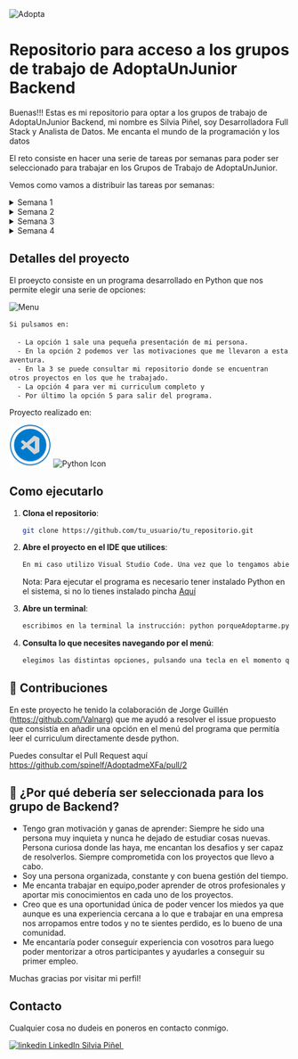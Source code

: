 <img width="253" alt="Adopta" src="https://github.com/user-attachments/assets/0da227db-533b-4562-b50d-d64e95d85b76">

<h1> Repositorio para acceso a los grupos de trabajo de AdoptaUnJunior Backend </h1>

<p> Buenas!!! Estas es mi repositorio para optar a los grupos de trabajo de AdoptaUnJunior Backend, mi nombre es Silvia Piñel, soy Desarrolladora Full Stack y Analista de Datos. Me encanta el mundo de la programación y los datos</p>

El reto consiste en hacer una serie de tareas por semanas para poder ser seleccionado para trabajar en los Grupos de Trabajo de AdoptaUnJunior.

Vemos como vamos a distribuir las tareas por semanas:

<details>
  <summary>Semana 1</summary>
  </br>

    Desarrollo: Crea un repositorio en GitHub que demuestre con código sencillo por qué deseas formar parte de los grupos de 
    trabajo de Backend. 
    
    Comparte tu usuario de GitHub y el acceso al repositorio con nosotros para poder seguir tus avances.

</details>

<details>
  <summary>Semana 2</summary>
  </br>

    Colaboración: Solicita una colaboración dentro de tu repositorio.

    Issue: Crea una issue que alguien más deba resolver en otra rama.

    Documentación: Documenta cómo debe realizarse la issue y, una vez resuelta, acepta la pull request (PR).

</details>
<details>
  <summary>Semana 3</summary>
  </br>
  
    Readme: Después de aceptar la PR, crea un archivo README.

    Documentación: Documenta lo que has creado, las contribuciones que te han realizado y explica por qué deberías ser seleccionado 
    para los grupos de trabajo de Backend.

</details>

<details>
  <summary>Semana 4</summary>
  </br>

    Graba una pequeña presentación en Loom explicando por qué tú debes estar en los grupos de trabajo de Backend.

</details>
                                                                                                  
## Detalles del proyecto

El proeycto consiste en un programa desarrollado en Python que nos permite elegir una serie de opciones:


<img width="604" alt="Menu" src="https://github.com/user-attachments/assets/dbd59ac5-1305-47fc-a0ff-55d43200bd06">

    Si pulsamos en:

      - La opción 1 sale una pequeña presentación de mi persona.
      - En la opción 2 podemos ver las motivaciones que me llevaron a esta aventura.
      - En la 3 se puede consultar mi repositorio donde se encuentran otros proyectos en los que he trabajado.
      - La opción 4 para ver mi curriculum completo y
      - Por último la opción 5 para salir del programa.

Proyecto realizado en:
 
  <img width="75px" src="https://github.com/Pedro-Murilo/icons-for-readme/blob/main/.github/vscode-icon.svg" alt="VSCode Icon" />

  <img width="75px" src="https://img.shields.io/badge/Python-3776AB?style=for-the-badge&logo=python&logoColor=white" alt="Python Icon" />


## Como ejecutarlo

1. **Clona el repositorio**:
   ```bash
   git clone https://github.com/tu_usuario/tu_repositorio.git
   ```
2. **Abre el proyecto en el IDE que utilices**:

   ```bash
   En mi caso utilizo Visual Studio Code. Una vez que lo tengamos abierto abrimos una terminal.
   ```
   Nota: Para ejecutar el programa es necesario tener instalado Python en el sistema, si no lo tienes instalado pincha [Aquí](https://learn.microsoft.com/es-es/visualstudio/python/tutorial-working-with-python-in-visual-studio-step-01-create-project?view=vs-2022)

4. **Abre un terminal**:
   ```bash
   escribimos en la terminal la instrucción: python porqueAdoptarme.py y ya nos debe salir el menu!!!
   ```

5. **Consulta lo que necesites navegando por el menú**:
   ```bash
   elegimos las distintas opciones, pulsando una tecla en el momento que hayamos leido la información para volver al menú principal. Pulsar 5 para salir.
   ```
## 🤝 Contribuciones

En este proyecto he tenido la colaboración de Jorge Guillén (https://github.com/Valnarg) que me ayudó a resolver el issue propuesto que consistía en añadir una opción
en el menú del programa que permitía leer el curriculum directamente desde python.

Puedes consultar el Pull Request aquí https://github.com/spinelf/AdoptadmeXFa/pull/2

## 👩‍ ¿Por qué debería ser seleccionada para los grupo de Backend?

- Tengo gran motivación y ganas de aprender: Siempre he sido una persona muy inquieta y nunca he dejado de estudiar cosas nuevas. Persona curiosa donde las haya, me encantan los desafios
  y ser capaz de resolverlos. Siempre comprometida con los proyectos que llevo a cabo.
- Soy una persona organizada, constante y con buena gestión del tiempo.
- Me encanta trabajar en equipo,poder aprender de otros profesionales y aportar mis conocimientos en cada uno de los proyectos. 
- Creo que es una oportunidad única de poder vencer los miedos ya que aunque es una experiencia cercana a lo que e trabajar en una empresa nos arropamos entre todos y no te sientes
  perdido, es lo bueno de una comunidad.
- Me encantaría poder conseguir experiencia con vosotros para luego poder mentorizar a otros participantes y ayudarles a conseguir su primer empleo.

Muchas gracias por visitar mi perfil!

## Contacto

Cualquier cosa no dudeis en poneros en contacto conmigo.

<p>
  <a href="https://www.linkedin.com/in/silviapiñel" rel="nofollow noreferrer">
    <img src="https://i.sstatic.net/gVE0j.png" alt="linkedin"> LinkedIn Silvia Piñel
  </a> &nbsp; 
 
</p>

